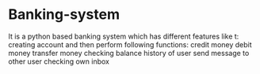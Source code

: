 # Banking-system
It is a python based banking system which has different features like t\:
creating account and then perform following functions:
credit money
debit money
transfer money
checking balance
history of user
send message to other user
checking own inbox
